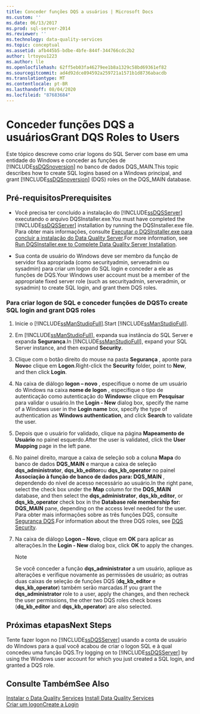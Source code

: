 ```yaml
---
title: Conceder funções DQS a usuários | Microsoft Docs
ms.custom: ''
ms.date: 06/13/2017
ms.prod: sql-server-2014
ms.reviewer: ''
ms.technology: data-quality-services
ms.topic: conceptual
ms.assetid: afb445b5-bdbe-4bfe-844f-344766cdc2b2
author: lrtoyou1223
ms.author: lle
ms.openlocfilehash: 62ff5eb03fa46279ee1b8a1329c58bd69361ef82
ms.sourcegitcommit: ad4d92dce894592a259721a1571b1d8736abacdb
ms.translationtype: MT
ms.contentlocale: pt-BR
ms.lasthandoff: 08/04/2020
ms.locfileid: "87683684"
---
```

# <a name="grant-dqs-roles-to-users"></a><span data-ttu-id="dd66f-102">Conceder funções DQS a usuários</span><span class="sxs-lookup"><span data-stu-id="dd66f-102">Grant DQS Roles to Users</span></span>
  <span data-ttu-id="dd66f-103">Este tópico descreve como criar logons do SQL Server com base em uma entidade do Windows e conceder as funções de [!INCLUDE[ssDQSnoversion](../../includes/ssdqsnoversion-md.md)] no banco de dados DQS_MAIN.</span><span class="sxs-lookup"><span data-stu-id="dd66f-103">This topic describes how to create SQL logins based on a Windows principal, and grant [!INCLUDE[ssDQSnoversion](../../includes/ssdqsnoversion-md.md)] (DQS) roles on the DQS_MAIN database.</span></span>  
  
## <a name="prerequisites"></a><span data-ttu-id="dd66f-104">Pré-requisitos</span><span class="sxs-lookup"><span data-stu-id="dd66f-104">Prerequisites</span></span>  
  
-   <span data-ttu-id="dd66f-105">Você precisa ter concluído a instalação do [!INCLUDE[ssDQSServer](../../includes/ssdqsserver-md.md)] executando o arquivo DQSInstaller.exe.</span><span class="sxs-lookup"><span data-stu-id="dd66f-105">You must have completed the [!INCLUDE[ssDQSServer](../../includes/ssdqsserver-md.md)] installation by running the DQSInstaller.exe file.</span></span> <span data-ttu-id="dd66f-106">Para obter mais informações, consulte [Executar o DQSInstaller.exe para concluir a instalação do Data Quality Server](run-dqsinstaller-exe-to-complete-data-quality-server-installation.md).</span><span class="sxs-lookup"><span data-stu-id="dd66f-106">For more information, see [Run DQSInstaller.exe to Complete Data Quality Server Installation](run-dqsinstaller-exe-to-complete-data-quality-server-installation.md).</span></span>  
  
-   <span data-ttu-id="dd66f-107">Sua conta de usuário do Windows deve ser membro da função de servidor fixa apropriada (como securityadmin, serveradmin ou sysadmin) para criar um logon do SQL login e conceder a ele as funções de DQS.</span><span class="sxs-lookup"><span data-stu-id="dd66f-107">Your Windows user account must be a member of the appropriate fixed server role (such as securityadmin, serveradmin, or sysadmin) to create SQL login, and grant them DQS roles.</span></span>  
  
### <a name="to-create-sql-login-and-grant-dqs-roles"></a><span data-ttu-id="dd66f-108">Para criar logon de SQL e conceder funções de DQS</span><span class="sxs-lookup"><span data-stu-id="dd66f-108">To create SQL login and grant DQS roles</span></span>  
  
1.  <span data-ttu-id="dd66f-109">Inicie o [!INCLUDE[ssManStudioFull](../../includes/ssmanstudiofull-md.md)].</span><span class="sxs-lookup"><span data-stu-id="dd66f-109">Start [!INCLUDE[ssManStudioFull](../../includes/ssmanstudiofull-md.md)].</span></span>  
  
2.  <span data-ttu-id="dd66f-110">Em [!INCLUDE[ssManStudioFull](../../includes/ssmanstudiofull-md.md)], expanda sua instância do SQL Server e expanda **Segurança**.</span><span class="sxs-lookup"><span data-stu-id="dd66f-110">In [!INCLUDE[ssManStudioFull](../../includes/ssmanstudiofull-md.md)], expand your SQL Server instance, and then expand **Security**.</span></span>  
  
3.  <span data-ttu-id="dd66f-111">Clique com o botão direito do mouse na pasta **Segurança** , aponte para **Novo**e clique em **Logon**.</span><span class="sxs-lookup"><span data-stu-id="dd66f-111">Right-click the **Security** folder, point to **New**, and then click **Login**.</span></span>  
  
4.  <span data-ttu-id="dd66f-112">Na caixa de diálogo **logon – novo** , especifique o nome de um usuário do Windows na caixa **nome de logon** , especifique o tipo de autenticação como autenticação do **Windows**e clique em **Pesquisar** para validar o usuário.</span><span class="sxs-lookup"><span data-stu-id="dd66f-112">In the **Login - New** dialog box, specify the name of a Windows user in the **Login name** box, specify the type of authentication as **Windows authentication**, and click **Search** to validate the user.</span></span>  
  
5.  <span data-ttu-id="dd66f-113">Depois que o usuário for validado, clique na página **Mapeamento de Usuário** no painel esquerdo.</span><span class="sxs-lookup"><span data-stu-id="dd66f-113">After the user is validated, click the **User Mapping** page in the left pane.</span></span>  
  
6.  <span data-ttu-id="dd66f-114">No painel direito, marque a caixa de seleção sob a coluna **Mapa** do banco de dados **DQS_MAIN** e marque a caixa de seleção **dqs_administrator**, **dqs_kb_editor**ou **dqs_kb_operator** no painel **Associação à função de banco de dados para: DQS_MAIN** , dependendo do nível de acesso necessário ao usuário.</span><span class="sxs-lookup"><span data-stu-id="dd66f-114">In the right pane, select the check box under the **Map** column for the **DQS_MAIN** database, and then select the **dqs_administrator**, **dqs_kb_editor**, or **dqs_kb_operator** check box in the **Database role membership for: DQS_MAIN** pane, depending on the access level needed for the user.</span></span> <span data-ttu-id="dd66f-115">Para obter mais informações sobre as três funções DQS, consulte [Segurança DQS](../dqs-security.md).</span><span class="sxs-lookup"><span data-stu-id="dd66f-115">For information about the three DQS roles, see [DQS Security](../dqs-security.md).</span></span>  
  
7.  <span data-ttu-id="dd66f-116">Na caixa de diálogo **Logon – Novo**, clique em **OK** para aplicar as alterações.</span><span class="sxs-lookup"><span data-stu-id="dd66f-116">In the **Login - New** dialog box, click **OK** to apply the changes.</span></span>  
  
    > [!NOTE]  
    >  <span data-ttu-id="dd66f-117">Se você conceder a função **dqs_administrator** a um usuário, aplique as alterações e verifique novamente as permissões de usuário; as outras duas caixas de seleção de funções DQS (**dq_kb_editor** e **dqs_kb_operator**) também serão marcadas.</span><span class="sxs-lookup"><span data-stu-id="dd66f-117">If you grant the **dqs_administrator** role to a user, apply the changes, and then recheck the user permissions, the other two DQS roles check boxes (**dq_kb_editor** and **dqs_kb_operator**) are also selected.</span></span>  
  
## <a name="next-steps"></a><span data-ttu-id="dd66f-118">Próximas etapas</span><span class="sxs-lookup"><span data-stu-id="dd66f-118">Next Steps</span></span>  
 <span data-ttu-id="dd66f-119">Tente fazer logon no [!INCLUDE[ssDQSServer](../../includes/ssdqsserver-md.md)] usando a conta de usuário do Windows para a qual você acabou de criar o logon SQL e à qual concedeu uma função DQS.</span><span class="sxs-lookup"><span data-stu-id="dd66f-119">Try logging on to [!INCLUDE[ssDQSServer](../../includes/ssdqsserver-md.md)] by using the Windows user account for which you just created a SQL login, and granted a DQS role.</span></span>  
  
## <a name="see-also"></a><span data-ttu-id="dd66f-120">Consulte Também</span><span class="sxs-lookup"><span data-stu-id="dd66f-120">See Also</span></span>  
 <span data-ttu-id="dd66f-121">[Instalar o Data Quality Services](install-data-quality-services.md) </span><span class="sxs-lookup"><span data-stu-id="dd66f-121">[Install Data Quality Services](install-data-quality-services.md) </span></span>  
 [<span data-ttu-id="dd66f-122">Criar um logon</span><span class="sxs-lookup"><span data-stu-id="dd66f-122">Create a Login</span></span>](../../relational-databases/security/authentication-access/create-a-login.md)  
  
  
